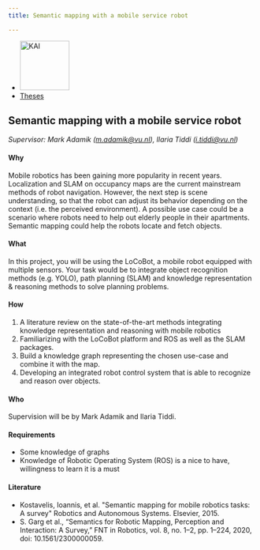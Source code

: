 ```yaml
---
title: Semantic mapping with a mobile service robot 

---
```


<nav><ul>
    <li><a href="https://kai.cs.vu.nl/"> <img src="../../images/logos/KAI_logo_small_transp.png" alt="KAI" width="100"/></a></li>
    <li><a href="https://kai.cs.vu.nl/theses/">Theses</a></li>
</ul></nav>

## Semantic mapping with a mobile service robot 

*Supervisor: Mark Adamik (m.adamik@vu.nl), Ilaria Tiddi (i.tiddi@vu.nl)*

#### Why
Mobile robotics has been gaining more popularity in recent years. Localization and SLAM on occupancy maps are the current mainstream methods of robot navigation. However, the next step is scene understanding, so that the robot can adjust its behavior depending on the context (i.e. the perceived environment). A possible use case could be a scenario where robots need to help out elderly people in their apartments. Semantic mapping could help the robots locate and fetch objects.

#### What 
In this project, you will be using the LoCoBot, a mobile robot equipped with multiple sensors. Your task would be to integrate object recognition methods (e.g. YOLO), path planning (SLAM) and knowledge representation & reasoning methods to solve planning problems.

#### How
1) A literature review on the state-of-the-art methods integrating knowledge representation and reasoning with mobile robotics
2) Familiarizing with the LoCoBot platform and ROS as well as the SLAM packages.
3) Build a knowledge graph representing the chosen use-case and combine it with the map.
4) Developing an integrated robot control system that is able to recognize and reason over objects.

#### Who 
Supervision will be by Mark Adamik and Ilaria Tiddi.  

#### Requirements
- Some knowledge of graphs
- Knowledge of Robotic Operating System (ROS) is a nice to have, willingness to learn it is a must

#### Literature
- Kostavelis, Ioannis, et al. "Semantic mapping for mobile robotics tasks: A survey" Robotics and Autonomous Systems. Elsevier, 2015.
- S. Garg et al., “Semantics for Robotic Mapping, Perception and Interaction: A Survey,” FNT in Robotics, vol. 8, no. 1–2, pp. 1–224, 2020, doi: 10.1561/2300000059.
